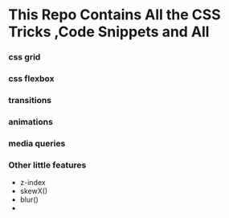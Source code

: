 # This Repo Contains All the CSS Tricks ,Code Snippets and All

### css grid

### css flexbox

### transitions

### animations

### media queries

### Other little features
- z-index
- skewX()
- blur()
- 

